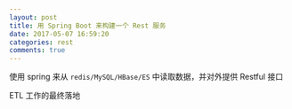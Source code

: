```yaml
---
layout: post
title: 用 Spring Boot 来构建一个 Rest 服务
date: 2017-05-07 16:59:20
categories: rest
comments: true
---
```


使用 spring 来从 `redis/MySQL/HBase/ES` 中读取数据，并对外提供 Restful 接口

<!-- more -->

ETL 工作的最终落地

